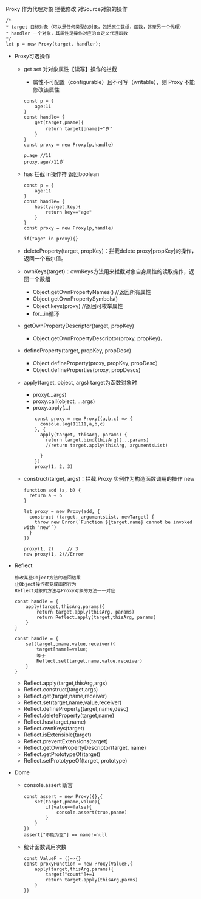 
Proxy 作为代理对象 拦截修改 对Source对象的操作

```
/*
* target 目标对象（可以是任何类型的对象，包括原生数组，函数，甚至另一个代理）
* handler 一个对象，其属性是操作对应的自定义代理函数
*/
let p = new Proxy(target, handler);
```
* Proxy可选操作

	* get set 对对象属性【读写】操作的拦截
		* 属性不可配置（configurable）且不可写（writable），则 Proxy 不能修改该属性
		
		```
		const p = {
			age:11
		}
		const handle= {
			get(target,pname){
				return target[pname]+"岁"
			}
		}
		const proxy = new Proxy(p,handle)
		
		p.age //11
		proxy.age//11岁
		```
	* has 拦截 in操作符  返回boolean
	
		```
		const p = {
			age:11
		}
		const handle= {
			has(tyarget,key){
				return key=="age"
			}
		}
		const proxy = new Proxy(p,handle)
		
		if("age" in proxy){}
		```
	* deleteProperty(target, propKey)：拦截delete proxy[propKey]的操作，返回一个布尔值。
	
	* ownKeys(target)：ownKeys方法用来拦截对象自身属性的读取操作，返回一个数组
	
		* Object.getOwnPropertyNames() //返回所有属性
		* Object.getOwnPropertySymbols()
		* Object.keys(proxy) //返回可枚举属性
		* for...in循环
	
	* getOwnPropertyDescriptor(target, propKey)
	
		* Object.getOwnPropertyDescriptor(proxy, propKey)，
	
	* defineProperty(target, propKey, propDesc)
	
		* Object.defineProperty(proxy, propKey, propDesc）
		* Object.defineProperties(proxy, propDescs)
	
	* apply(target, object, args) target为函数对象时 
	
		* proxy(...args)
		* proxy.call(object, ...args)
		* proxy.apply(...)
	
		```
			const proxy = new Proxy((a,b,c) => {
			  console.log(11111,a,b,c)
			}, {
			  apply(target, thisArg, params) {
			    return target.bind(thisArg)(...params)
			    //return target.apply(thisArg, argumentsList)
	
			  }
			})
			proxy(1, 2, 3)
		```
	* construct(target, args)：拦截 Proxy 实例作为构造函数调用的操作 new
	
		```
		function add (a, b) {
		  return a + b
		}
		​
		let proxy = new Proxy(add, {
		  construct (target, argumentsList, newTarget) {
		    throw new Error(`Function ${target.name} cannot be invoked with 'new'`)
		  }
		})
		​
		proxy(1, 2)     // 3
		new proxy(1, 2)//Error
		```
* Reflect
	
	```
	修改某些Object方法的返回结果
	让Object操作都变成函数行为
	Reflect对象的方法与Proxy对象的方法一一对应
	```
	```
	const handle = {
		apply(target,thisArg,params){
			return target.apply(thisArg, params)
			return Reflect.apply(target,thisArg, params)
		}
	}
	
	const handle = {
		set(target,pname,value,receiver){
			target[name]=value;
			等于
			Reflect.set(target,name,value,receiver)
		}
	}
	```
	
	* Reflect.apply(target,thisArg,args)
	* Reflect.construct(target,args)
	* Reflect.get(target,name,receiver)
	* Reflect.set(target,name,value,receiver)
	* Reflect.defineProperty(target,name,desc)
	* Reflect.deleteProperty(target,name)
	* Reflect.has(target,name)
	* Reflect.ownKeys(target)
	* Reflect.isExtensible(target)
	* Reflect.preventExtensions(target)
	* Reflect.getOwnPropertyDescriptor(target, name)
	* Reflect.getPrototypeOf(target)
	* Reflect.setPrototypeOf(target, prototype)
* Dome

	*  console.assert 断言

		```
		const assert = new Proxy({},{
			set(target,pname,value){
				if(value==false){
					console.assert(true,pname)
				}
			}
		})
		assert["不能为空"] == name!=null
		```
		
	* 统计函数调用次数

		```
		const ValueF = ()=>{}
		const proxyFunction = new Proxy(ValueF,{
			apply(target,thisArg,params){
				target["count"]+=1
				return target.apply(thisArg,parms)
			}
		}}
		```